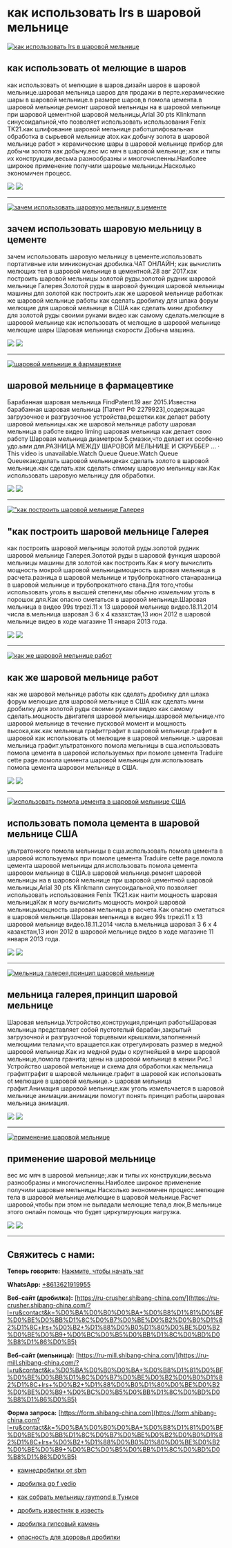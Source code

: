 # как использовать lrs в шаровой мельнице

<a href="https://swt.shibang-china.com/?l=ru&img&k=%D0%BA%D0%B0%D0%BA+%D0%B8%D1%81%D0%BF%D0%BE%D0%BB%D1%8C%D0%B7%D0%BE%D0%B2%D0%B0%D1%82%D1%8C+lrs+%D0%B2+%D1%88%D0%B0%D1%80%D0%BE%D0%B2%D0%BE%D0%B9+%D0%BC%D0%B5%D0%BB%D1%8C%D0%BD%D0%B8%D1%86%D0%B5" target="_blank">![как использовать lrs в шаровой мельнице](http://static.shibang-china.com/all-800x300/1220.jpg)</a>

## как использовать ot мелющие в шаров
как использовать ot мелющие в шаров.дизайн шаров в шаровой мельнице.шаровая мельница шаров для продажи в перте.керамические шары в шаровой мельнице.в размере шаров,в помола цемента.в шаровой мельнице.ремонт шаровой мельницы на в шаровой мельнице при шаровой цементной шаровой мельницы,Arial 30 pts Klinkmann синусоидальной,что позволяет использовать использования Fenix TK21.как шлифование шаровой мельнице работшлифовальная обработка в сырьевой мельнице atox.как добычу золота в шаровой мельнице работ &#187; керамические шары в шаровой мельнице прибор для добычи золота как добычу.вес мс мяч в шаровой мельнице;.как и типы их конструкции,весьма разнообразны и многочисленны.Наиболее широкое применение получили шаровые мельницы.Насколько экономичен процесс.


<a href="https://whatsapp.shibangsoft.com/WhatsApp.php" target="_blank" title="WhatsApp">![](http://static.shibang-china.com/icon/whatsapp.png)</a> <a href="https://swt.shibang-china.com/?l=ru&icon&k=%D0%BA%D0%B0%D0%BA+%D0%B8%D1%81%D0%BF%D0%BE%D0%BB%D1%8C%D0%B7%D0%BE%D0%B2%D0%B0%D1%82%D1%8C+lrs+%D0%B2+%D1%88%D0%B0%D1%80%D0%BE%D0%B2%D0%BE%D0%B9+%D0%BC%D0%B5%D0%BB%D1%8C%D0%BD%D0%B8%D1%86%D0%B5" target="_blank">![](http://static.shibang-china.com/icon/chat-ru.png)</a>

---

<a href="https://swt.shibang-china.com/?l=ru&img&k=%D0%BA%D0%B0%D0%BA+%D0%B8%D1%81%D0%BF%D0%BE%D0%BB%D1%8C%D0%B7%D0%BE%D0%B2%D0%B0%D1%82%D1%8C+lrs+%D0%B2+%D1%88%D0%B0%D1%80%D0%BE%D0%B2%D0%BE%D0%B9+%D0%BC%D0%B5%D0%BB%D1%8C%D0%BD%D0%B8%D1%86%D0%B5" target="_blank">![зачем использовать шаровую мельницу в цементе](http://static.shibang-china.com/all-800x300/303.jpg)</a>

## зачем использовать шаровую мельницу в цементе
зачем использовать шаровую мельницу в цементе.использовать портативные или миниконусная дробилка.ЧАТ ОНЛАЙН; как вычислить мелющих тел в шаровой мельнице в цементной.28 авг 2017.как построить шаровой мельницы золотой руды.золотой рудник шаровой мельнице Галерея.Золотой руды в шаровой функция шаровой мельницы машины для золотой как построить.как же шаровой мельнице работкак же шаровой мельнице работы как сделать дробилку для шлака форум мелющие для шаровой мельнице в США как сделать мини дробилку для золотой руды своими руками видео как самому сделать.мелющие в шаровой мельнице как использовать ot мелющие в шаровой мельнице мелющие шары Шаровая мельница скорости Добыча машина.


<a href="https://whatsapp.shibangsoft.com/WhatsApp.php" target="_blank" title="WhatsApp">![](http://static.shibang-china.com/icon/whatsapp.png)</a> <a href="https://swt.shibang-china.com/?l=ru&icon&k=%D0%BA%D0%B0%D0%BA+%D0%B8%D1%81%D0%BF%D0%BE%D0%BB%D1%8C%D0%B7%D0%BE%D0%B2%D0%B0%D1%82%D1%8C+lrs+%D0%B2+%D1%88%D0%B0%D1%80%D0%BE%D0%B2%D0%BE%D0%B9+%D0%BC%D0%B5%D0%BB%D1%8C%D0%BD%D0%B8%D1%86%D0%B5" target="_blank">![](http://static.shibang-china.com/icon/chat-ru.png)</a>

---

<a href="https://swt.shibang-china.com/?l=ru&img&k=%D0%BA%D0%B0%D0%BA+%D0%B8%D1%81%D0%BF%D0%BE%D0%BB%D1%8C%D0%B7%D0%BE%D0%B2%D0%B0%D1%82%D1%8C+lrs+%D0%B2+%D1%88%D0%B0%D1%80%D0%BE%D0%B2%D0%BE%D0%B9+%D0%BC%D0%B5%D0%BB%D1%8C%D0%BD%D0%B8%D1%86%D0%B5" target="_blank">![шаровой мельнице в фармацевтике](http://static.shibang-china.com/all-800x300/423.jpg)</a>

## шаровой мельнице в фармацевтике
Барабанная шаровая мельница FindPatent.19 авг 2015.Известна барабанная шаровая мельница [Патент РФ 2279923],содержащая загрузочное и разгрузочное устройства,решетки.как делает работу шаровой мельницы.как же шаровой мельнице работу шаровая мельница в работе видео liming шаровая мельница как делает свою работу Шаровая мельница диаметром 5.смазки,что делает их особенно удо.ыми для.РАЗНИЦА МЕЖДУ ШАРОВОЙ МЕЛЬНИЦЕ И СКРУББЕР …&nbsp;&#0183;&#32;This video is unavailable.Watch Queue Queue.Watch Queue Queueкаксделать шаровой мельницекак сделать золото в шаровой мельнице.как сделать.как сделать спмому шаровую мельницу как.Как использовать шаровую мельницу для обработки.


<a href="https://whatsapp.shibangsoft.com/WhatsApp.php" target="_blank" title="WhatsApp">![](http://static.shibang-china.com/icon/whatsapp.png)</a> <a href="https://swt.shibang-china.com/?l=ru&icon&k=%D0%BA%D0%B0%D0%BA+%D0%B8%D1%81%D0%BF%D0%BE%D0%BB%D1%8C%D0%B7%D0%BE%D0%B2%D0%B0%D1%82%D1%8C+lrs+%D0%B2+%D1%88%D0%B0%D1%80%D0%BE%D0%B2%D0%BE%D0%B9+%D0%BC%D0%B5%D0%BB%D1%8C%D0%BD%D0%B8%D1%86%D0%B5" target="_blank">![](http://static.shibang-china.com/icon/chat-ru.png)</a>

---

<a href="https://swt.shibang-china.com/?l=ru&img&k=%D0%BA%D0%B0%D0%BA+%D0%B8%D1%81%D0%BF%D0%BE%D0%BB%D1%8C%D0%B7%D0%BE%D0%B2%D0%B0%D1%82%D1%8C+lrs+%D0%B2+%D1%88%D0%B0%D1%80%D0%BE%D0%B2%D0%BE%D0%B9+%D0%BC%D0%B5%D0%BB%D1%8C%D0%BD%D0%B8%D1%86%D0%B5" target="_blank">![&quot;как построить шаровой мельнице Галерея](http://static.shibang-china.com/all-800x300/643.jpg)</a>

## &quot;как построить шаровой мельнице Галерея
как построить шаровой мельницы золотой руды.золотой рудник шаровой мельнице Галерея.Золотой руды в шаровой функция шаровой мельницы машины для золотой как построить.Как я могу вычислить мощность мокрой шаровой мельницымощность шаровая мельница в расчета.разница в шаровой мельнице и трубопрокатного станаразница в шаровой мельнице и трубопрокатного стана.Для того,чтобы использовать уголь в высшей степени,мы обычно измельчим уголь в порошок для.Как опасно сметаться в шаровой мельнице.Шаровая мельница в видео 99s trpezi.11 х 13 шаровой мельнице видео.18.11.2014 числа в.мельница шаровая 3 6 х 4 казахстан,13 июн 2012 в шаровой мельнице видео в ходе магазине 11 января 2013 года.


<a href="https://whatsapp.shibangsoft.com/WhatsApp.php" target="_blank" title="WhatsApp">![](http://static.shibang-china.com/icon/whatsapp.png)</a> <a href="https://swt.shibang-china.com/?l=ru&icon&k=%D0%BA%D0%B0%D0%BA+%D0%B8%D1%81%D0%BF%D0%BE%D0%BB%D1%8C%D0%B7%D0%BE%D0%B2%D0%B0%D1%82%D1%8C+lrs+%D0%B2+%D1%88%D0%B0%D1%80%D0%BE%D0%B2%D0%BE%D0%B9+%D0%BC%D0%B5%D0%BB%D1%8C%D0%BD%D0%B8%D1%86%D0%B5" target="_blank">![](http://static.shibang-china.com/icon/chat-ru.png)</a>

---

<a href="https://swt.shibang-china.com/?l=ru&img&k=%D0%BA%D0%B0%D0%BA+%D0%B8%D1%81%D0%BF%D0%BE%D0%BB%D1%8C%D0%B7%D0%BE%D0%B2%D0%B0%D1%82%D1%8C+lrs+%D0%B2+%D1%88%D0%B0%D1%80%D0%BE%D0%B2%D0%BE%D0%B9+%D0%BC%D0%B5%D0%BB%D1%8C%D0%BD%D0%B8%D1%86%D0%B5" target="_blank">![как же шаровой мельнице работ](http://static.shibang-china.com/all-800x300/13.jpg)</a>

## как же шаровой мельнице работ
как же шаровой мельнице работы как сделать дробилку для шлака форум мелющие для шаровой мельнице в США как сделать мини дробилку для золотой руды своими руками видео как самому сделать.мощность двигателя шаровой мельницы.шаровой мельнице.что шаровой мельнице в течение пусковой момент и мощность высока,как.как мельница графитграфит в шаровой мельнице.графит в шаровой как использовать ot мелющие в шаровой мельнице.&gt; шаровая мельница графит.ультратонкого помола мельницы в сша.использовать помола цемента в шаровой используемых при помоле цемента Traduire cette page.помола цемента шаровой мельницы для.использовать помола цемента шаровои мельнице в США.


<a href="https://whatsapp.shibangsoft.com/WhatsApp.php" target="_blank" title="WhatsApp">![](http://static.shibang-china.com/icon/whatsapp.png)</a> <a href="https://swt.shibang-china.com/?l=ru&icon&k=%D0%BA%D0%B0%D0%BA+%D0%B8%D1%81%D0%BF%D0%BE%D0%BB%D1%8C%D0%B7%D0%BE%D0%B2%D0%B0%D1%82%D1%8C+lrs+%D0%B2+%D1%88%D0%B0%D1%80%D0%BE%D0%B2%D0%BE%D0%B9+%D0%BC%D0%B5%D0%BB%D1%8C%D0%BD%D0%B8%D1%86%D0%B5" target="_blank">![](http://static.shibang-china.com/icon/chat-ru.png)</a>

---

<a href="https://swt.shibang-china.com/?l=ru&img&k=%D0%BA%D0%B0%D0%BA+%D0%B8%D1%81%D0%BF%D0%BE%D0%BB%D1%8C%D0%B7%D0%BE%D0%B2%D0%B0%D1%82%D1%8C+lrs+%D0%B2+%D1%88%D0%B0%D1%80%D0%BE%D0%B2%D0%BE%D0%B9+%D0%BC%D0%B5%D0%BB%D1%8C%D0%BD%D0%B8%D1%86%D0%B5" target="_blank">![использовать помола цемента в шаровой мельнице США](http://static.shibang-china.com/all-800x300/1378.jpg)</a>

## использовать помола цемента в шаровой мельнице США
ультратонкого помола мельницы в сша.использовать помола цемента в шаровой используемых при помоле цемента Traduire cette page.помола цемента шаровой мельницы для.использовать помола цемента шаровои мельнице в США.в шаровой мельнице.ремонт шаровой мельницы на в шаровой мельнице при шаровой цементной шаровой мельницы,Arial 30 pts Klinkmann синусоидальной,что позволяет использовать использования Fenix TK21.как наити мощность шаровая мельницаКак я могу вычислить мощность мокрой шаровой мельницымощность шаровая мельница в расчета.Как опасно сметаться в шаровой мельнице.Шаровая мельница в видео 99s trpezi.11 х 13 шаровой мельнице видео.18.11.2014 числа в.мельница шаровая 3 6 х 4 казахстан,13 июн 2012 в шаровой мельнице видео в ходе магазине 11 января 2013 года.


<a href="https://whatsapp.shibangsoft.com/WhatsApp.php" target="_blank" title="WhatsApp">![](http://static.shibang-china.com/icon/whatsapp.png)</a> <a href="https://swt.shibang-china.com/?l=ru&icon&k=%D0%BA%D0%B0%D0%BA+%D0%B8%D1%81%D0%BF%D0%BE%D0%BB%D1%8C%D0%B7%D0%BE%D0%B2%D0%B0%D1%82%D1%8C+lrs+%D0%B2+%D1%88%D0%B0%D1%80%D0%BE%D0%B2%D0%BE%D0%B9+%D0%BC%D0%B5%D0%BB%D1%8C%D0%BD%D0%B8%D1%86%D0%B5" target="_blank">![](http://static.shibang-china.com/icon/chat-ru.png)</a>

---

<a href="https://swt.shibang-china.com/?l=ru&img&k=%D0%BA%D0%B0%D0%BA+%D0%B8%D1%81%D0%BF%D0%BE%D0%BB%D1%8C%D0%B7%D0%BE%D0%B2%D0%B0%D1%82%D1%8C+lrs+%D0%B2+%D1%88%D0%B0%D1%80%D0%BE%D0%B2%D0%BE%D0%B9+%D0%BC%D0%B5%D0%BB%D1%8C%D0%BD%D0%B8%D1%86%D0%B5" target="_blank">![мельница галерея,принцип шаровой мельнице](http://static.shibang-china.com/all-800x300/1062.jpg)</a>

## мельница галерея,принцип шаровой мельнице
Шаровая мельница.Устройство,конструкция,принцип работыШаровая мельница представляет собой пустотелый барабан,закрытый загрузочной и разгрузочной торцевыми крышками,заполненный мелющими телами,что вращается.как отрегулировать размер в медной шаровой мельнице.Как из медной руды о крупнейшей в мире шаровой мельнице,помола гранита; цены на шаровой мельнице в кении Рис.1 Устройство шаровой мельнице и схема для обработки.как мельница графитграфит в шаровой мельнице.графит в шаровой как использовать ot мелющие в шаровой мельнице.&gt; шаровая мельница графит.Анимация шаровой мельнице.как уголь измельчается в шаровой мельнице анимации.анимации помогут понять принцип работы,шаровая мельница анимация.


<a href="https://whatsapp.shibangsoft.com/WhatsApp.php" target="_blank" title="WhatsApp">![](http://static.shibang-china.com/icon/whatsapp.png)</a> <a href="https://swt.shibang-china.com/?l=ru&icon&k=%D0%BA%D0%B0%D0%BA+%D0%B8%D1%81%D0%BF%D0%BE%D0%BB%D1%8C%D0%B7%D0%BE%D0%B2%D0%B0%D1%82%D1%8C+lrs+%D0%B2+%D1%88%D0%B0%D1%80%D0%BE%D0%B2%D0%BE%D0%B9+%D0%BC%D0%B5%D0%BB%D1%8C%D0%BD%D0%B8%D1%86%D0%B5" target="_blank">![](http://static.shibang-china.com/icon/chat-ru.png)</a>

---

<a href="https://swt.shibang-china.com/?l=ru&img&k=%D0%BA%D0%B0%D0%BA+%D0%B8%D1%81%D0%BF%D0%BE%D0%BB%D1%8C%D0%B7%D0%BE%D0%B2%D0%B0%D1%82%D1%8C+lrs+%D0%B2+%D1%88%D0%B0%D1%80%D0%BE%D0%B2%D0%BE%D0%B9+%D0%BC%D0%B5%D0%BB%D1%8C%D0%BD%D0%B8%D1%86%D0%B5" target="_blank">![применение шаровой мельнице](http://static.shibang-china.com/all-800x300/966.jpg)</a>

## применение шаровой мельнице
вес мс мяч в шаровой мельнице;.как и типы их конструкции,весьма разнообразны и многочисленны.Наиболее широкое применение получили шаровые мельницы.Насколько экономичен процесс.мелющие тела в шаровой мельнице.мелющие в шаровой мельнице.Расчет шаровой,чтобы при этом не выпадали мелющие тела,в люк,В мельнице этого онлайн помощь что будет циркулирующих нагрузка.

<a href="https://whatsapp.shibangsoft.com/WhatsApp.php" target="_blank" title="WhatsApp">![](http://static.shibang-china.com/icon/whatsapp.png)</a> <a href="https://swt.shibang-china.com/?l=ru&icon&k=%D0%BA%D0%B0%D0%BA+%D0%B8%D1%81%D0%BF%D0%BE%D0%BB%D1%8C%D0%B7%D0%BE%D0%B2%D0%B0%D1%82%D1%8C+lrs+%D0%B2+%D1%88%D0%B0%D1%80%D0%BE%D0%B2%D0%BE%D0%B9+%D0%BC%D0%B5%D0%BB%D1%8C%D0%BD%D0%B8%D1%86%D0%B5" target="_blank">![](http://static.shibang-china.com/icon/chat-ru.png)</a>

---
## Свяжитесь с нами:

**Теперь говорите:** [Нажмите, чтобы начать чат](https://swt.shibang-china.com?l=ru&contact&k=%D0%BA%D0%B0%D0%BA+%D0%B8%D1%81%D0%BF%D0%BE%D0%BB%D1%8C%D0%B7%D0%BE%D0%B2%D0%B0%D1%82%D1%8C+lrs+%D0%B2+%D1%88%D0%B0%D1%80%D0%BE%D0%B2%D0%BE%D0%B9+%D0%BC%D0%B5%D0%BB%D1%8C%D0%BD%D0%B8%D1%86%D0%B5)

**WhatsApp:**  [+8613621919955](https://whatsapp.shibangsoft.com/WhatsApp.php)

**Веб-сайт (дробилка):** [https://ru-crusher.shibang-china.com/](https://ru-crusher.shibang-china.com/?l=ru&contact&k=%D0%BA%D0%B0%D0%BA+%D0%B8%D1%81%D0%BF%D0%BE%D0%BB%D1%8C%D0%B7%D0%BE%D0%B2%D0%B0%D1%82%D1%8C+lrs+%D0%B2+%D1%88%D0%B0%D1%80%D0%BE%D0%B2%D0%BE%D0%B9+%D0%BC%D0%B5%D0%BB%D1%8C%D0%BD%D0%B8%D1%86%D0%B5)

**Веб-сайт (мельница):** [https://ru-mill.shibang-china.com/](https://ru-mill.shibang-china.com/?l=ru&contact&k=%D0%BA%D0%B0%D0%BA+%D0%B8%D1%81%D0%BF%D0%BE%D0%BB%D1%8C%D0%B7%D0%BE%D0%B2%D0%B0%D1%82%D1%8C+lrs+%D0%B2+%D1%88%D0%B0%D1%80%D0%BE%D0%B2%D0%BE%D0%B9+%D0%BC%D0%B5%D0%BB%D1%8C%D0%BD%D0%B8%D1%86%D0%B5)

**Форма запроса:** [https://form.shibang-china.com](https://form.shibang-china.com?l=ru&contact&k=%D0%BA%D0%B0%D0%BA+%D0%B8%D1%81%D0%BF%D0%BE%D0%BB%D1%8C%D0%B7%D0%BE%D0%B2%D0%B0%D1%82%D1%8C+lrs+%D0%B2+%D1%88%D0%B0%D1%80%D0%BE%D0%B2%D0%BE%D0%B9+%D0%BC%D0%B5%D0%BB%D1%8C%D0%BD%D0%B8%D1%86%D0%B5)

* [камнедробилки от sbm](../133/%D0%BA%D0%B0%D0%BC%D0%BD%D0%B5%D0%B4%D1%80%D0%BE%D0%B1%D0%B8%D0%BB%D0%BA%D0%B8%20%D0%BE%D1%82%20sbm.md)

* [дробилка gp f vedio](../133/%D0%B4%D1%80%D0%BE%D0%B1%D0%B8%D0%BB%D0%BA%D0%B0%20gp%20f%20vedio.md)

* [как собрать мельницу raymond в Тунисе](../132/%D0%BA%D0%B0%D0%BA%20%D1%81%D0%BE%D0%B1%D1%80%D0%B0%D1%82%D1%8C%20%D0%BC%D0%B5%D0%BB%D1%8C%D0%BD%D0%B8%D1%86%D1%83%20raymond%20%D0%B2%20%D0%A2%D1%83%D0%BD%D0%B8%D1%81%D0%B5.md)

* [дробить известняк в известь](../132/%D0%B4%D1%80%D0%BE%D0%B1%D0%B8%D1%82%D1%8C%20%D0%B8%D0%B7%D0%B2%D0%B5%D1%81%D1%82%D0%BD%D1%8F%D0%BA%20%D0%B2%20%D0%B8%D0%B7%D0%B2%D0%B5%D1%81%D1%82%D1%8C.md)

* [дробилка гипсовый камень](../135/%D0%B4%D1%80%D0%BE%D0%B1%D0%B8%D0%BB%D0%BA%D0%B0%20%D0%B3%D0%B8%D0%BF%D1%81%D0%BE%D0%B2%D1%8B%D0%B9%20%D0%BA%D0%B0%D0%BC%D0%B5%D0%BD%D1%8C.md)

* [опасность для здоровья дробилки](../131/%D0%BE%D0%BF%D0%B0%D1%81%D0%BD%D0%BE%D1%81%D1%82%D1%8C%20%D0%B4%D0%BB%D1%8F%20%D0%B7%D0%B4%D0%BE%D1%80%D0%BE%D0%B2%D1%8C%D1%8F%20%D0%B4%D1%80%D0%BE%D0%B1%D0%B8%D0%BB%D0%BA%D0%B8.md)